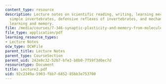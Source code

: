 ```yaml
---
content_type: resource
description: Lecture notes on scientific reading, writing, learning mechanisms of
  simple invertebrates, defensive reflexes of invertebrates, and mechanisms underlying
  learning and memory.
file: /media/courses/7-346-synaptic-plasticity-and-memory-from-molecules-to-behavior-fall-2007/92c2349a5903fbb7685285bb3e753700_Lecture2.pdf
file_type: application/pdf
learning_resource_types:
- Lecture Notes
ocw_type: OCWFile
parent_title: Lecture Notes
parent_type: CourseSection
parent_uid: 242e8c32-52b7-bfe3-b8b0-7f59f3d0ec7d
resourcetype: Document
title: Lecture2.pdf
uid: 92c2349a-5903-fbb7-6852-85bb3e753700
---
```

